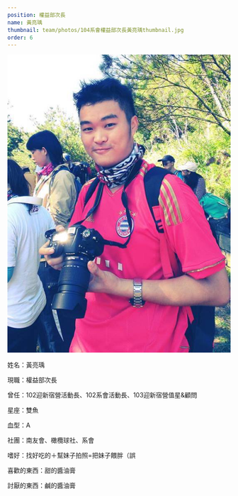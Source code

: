 ```yaml
---
position: 權益部次長
name: 黃亮瑀
thumbnail: team/photos/104系會權益部次長黃亮瑀thumbnail.jpg
order: 6
---
```

![104系會權益部次長黃亮瑀](photos/104系會權益部次長黃亮瑀full.jpg)

姓名：黃亮瑀

現職：權益部次長

曾任：102迎新宿營活動長、102系會活動長、103迎新宿營值星&顧問

星座：雙魚

血型：A

社團：南友會、橄欖球社、系會

嗜好：找好吃的＋幫妹子拍照=把妹子餵胖（誤

喜歡的東西：甜的醬油膏

討厭的東西：鹹的醬油膏
